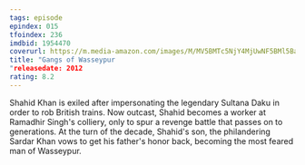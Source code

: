 ```yaml
---
tags: episode
epindex: 015
tfoindex: 236
imdbid: 1954470
coverurl: https://m.media-amazon.com/images/M/MV5BMTc5NjY4MjUwNF5BMl5BanBnXkFtZTgwODM3NzM5MzE@._V1_SY300_CR0,0,202,300_.jpg
title: "Gangs of Wasseypur
"releasedate: 2012
rating: 8.2
---
```


Shahid Khan is exiled after impersonating the legendary Sultana Daku in order to rob British trains. Now outcast, Shahid becomes a worker at Ramadhir Singh's colliery, only to spur a revenge battle that passes on to generations. At the turn of the decade, Shahid's son, the philandering Sardar Khan vows to get his father's honor back, becoming the most feared man of Wasseypur.